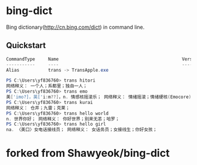 # bing-dict
Bing dictionary(http://cn.bing.com/dict) in command line.

## Quickstart
```powershell
CommandType     Name                                               Version    Source
-----------     ----                                               -------    ------
Alias           trans -> TransApple.exe

PS C:\Users\yf836760> trans hitori
网络释义： 一个人；系都里；独自一人；
PS C:\Users\yf836760> trans emo
美['imo?]，英['i:m??]，n. 情感核摇滚乐； 网络释义： 情绪摇滚；情绪硬核(Emocore)；情绪核；
PS C:\Users\yf836760> trans kurai
网络释义： 仓井；九雷；克莱；
PS C:\Users\yf836760> trans hello world
n. 世界你好； 网络释义： 你好世界；别来无恙；哈罗；
PS C:\Users\yf836760> trans hello girl
na. 〈美口〉女电话接线员； 网络释义： 女话务员；女接线生；你好女孩；
```
# forked from Shawyeok/bing-dict
